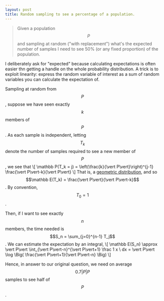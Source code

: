 ```yaml
---
layout: post
title: Random sampling to see a percentage of a population.
---
```


   > Given a population $$P$$ and sampling at random ("with replacement") what's the expected number of samples I need to see 50% (or any fixed proportion) of the population.
   
I deliberately ask for "expected" because calculating expectations is often easier thn getting a handle on the whole probability distribution.  A trick is to exploit linearity: express the random variable of interest as a sum of random variables you can calculate the expectation of.

Sampling at random from $$P$$, suppose we have seen exactly $$k$$ members of $$P$$.  As each sample is independent, letting $$T_k$$ denote the number of samples required to see a new member of $$P$$, we see that
\\[ \mathbb P(T_k = j) = \left(\frac{k}{\vert P\vert}\right)^{j-1} \frac{\vert P\vert-k}{\vert P\vert} \\]
That is, a [geometric distribution](https://en.wikipedia.org/wiki/Geometric_distribution), and so $$\mathbb E(T_k) = \frac{\vert P\vert}{\vert P\vert-k}$$.  By convention, $$T_0=1$$.

Then, if I want to see exactly $$n$$ members, the time needed is $$S_n = \sum_{j=0}^{n-1} T_j$$.  We can estimate the expectation by an integral,
\\[ \mathbb E(S_n) \approx \vert P\vert \int_{\vert P\vert-n}^{\vert P\vert+1} \frac 1 x \ dx
= \vert P\vert \log \Big( \frac{\vert P\vert+1}{\vert P\vert-n} \Big) \\]

Hence, in answer to our original question, we need on average $$0.7 \vert P\vert P$$ samples to see half of $$P$$.